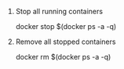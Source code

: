 1. Stop all running containers

   docker stop $(docker ps -a -q)

2. Remove all stopped containers

   docker rm $(docker ps -a -q)